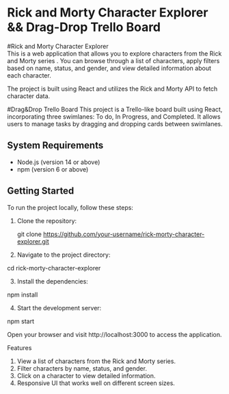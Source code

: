 # Rick and Morty Character Explorer && Drag-Drop Trello Board

 #Rick and Morty Character Explorer  
This is a web application that allows you to explore characters from the Rick and Morty series . You can browse through a list of characters, apply filters based on name, status, and gender, and view detailed information about each character.

The project is built using React and utilizes the Rick and Morty API to fetch character data. 

#Drag&Drop Trello Board
This project is a Trello-like board built using React, incorporating three swimlanes: To do, In Progress, and Completed. It allows users to manage tasks by dragging and dropping cards between swimlanes.


## System Requirements

- Node.js (version 14 or above)
- npm (version 6 or above)

## Getting Started

To run the project locally, follow these steps:

1. Clone the repository:

   git clone https://github.com/your-username/rick-morty-character-explorer.git

2. Navigate to the project directory:

cd rick-morty-character-explorer

3. Install the dependencies:

npm install

4. Start the development server:

npm start

Open your browser and visit http://localhost:3000 to access the application.


Features

1. View a list of characters from the Rick and Morty series.
2. Filter characters by name, status, and gender.
3. Click on a character to view detailed information.
4. Responsive UI that works well on different screen sizes.
